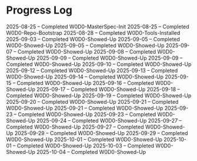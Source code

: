 # Progress Log

2025-08-25 – Completed W0D0-MasterSpec-Init
2025-08-25 – Completed W0D0-Repo-Bootstrap
2025-08-28 – Completed W0D0-Tools-Installed
2025-09-03 – Completed W0D0-Showed-Up
2025-09-05 – Completed W0D0-Showed-Up
2025-09-05 – Completed W0D0-Showed-Up
2025-09-07 – Completed W0D0-Showed-Up
2025-09-08 – Completed W0D0-Showed-Up
2025-09-09 – Completed W0D0-Showed-Up
2025-09-09 – Completed W0D0-Showed-Up
2025-09-10 – Completed W0D0-Showed-Up
2025-09-12 – Completed W0D0-Showed-Up
2025-09-13 – Completed W0D0-Showed-Up
2025-09-14 – Completed W0D0-Showed-Up
2025-09-15 – Completed W0D0-Showed-Up
2025-09-16 – Completed W0D0-Showed-Up
2025-09-17 – Completed W0D0-Showed-Up
2025-09-18 – Completed W0D0-Showed-Up
2025-09-19 – Completed W0D0-Showed-Up
2025-09-20 – Completed W0D0-Showed-Up
2025-09-21 – Completed W0D0-Showed-Up
2025-09-21 – Completed W0D0-Showed-Up
2025-09-23 – Completed W0D0-Showed-Up
2025-09-23 – Completed W0D0-Showed-Up
2025-09-24 – Completed W0D0-Showed-Up
2025-09-27 – Completed W0D0-Showed-Up
2025-09-27 – Completed W0D0-Showed-Up
2025-09-29 – Completed W0D0-Showed-Up
2025-09-29 – Completed W0D0-Showed-Up
2025-10-01 – Completed W0D0-Showed-Up
2025-10-01 – Completed W0D0-Showed-Up
2025-10-03 – Completed W0D0-Showed-Up
2025-10-04 – Completed W0D0-Showed-Up